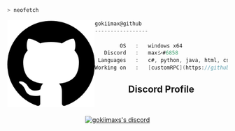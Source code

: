 ```zsh
> neofetch
```

<img align="left" src="https://raw.githubusercontent.com/gokiimax/gokiimax/main/assets/github.png" alt="logo.png" width="200" />

```csharp
gokiimax@github
-----------------

        OS   :   windows x64
   Discord   :   maxシ#6858
 Languages   :   c#, python, java, html, css, js
Working on   :   [customRPC](https://github.com/gokiimax/customRPC)

```

<h2 align="center">Discord Profile</h2><br>
  <p align="center">
    <a href="https://discord.com/users/534341726685626379">
        <img alt="gokiimaxs's discord" src="https://discord.c99.nl/widget/theme-1/534341726685626379.png"/>
    </a>
</p>
